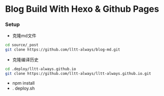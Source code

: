 # Blog Build With Hexo & Github Pages

### Setup

- 克隆md文件

```bash
cd source/_post
git clone https://github.com/lltt-always/blog-md.git
```

- 克隆编译历史

```bash
cd .deploy/lltt-always.github.io
git clone https://github.com/lltt-always/lltt-always.github.io.git
```

- npm install
- . deploy.sh

